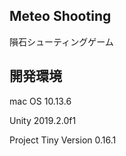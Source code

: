 ## Meteo Shooting

隕石シューティングゲーム

## 開発環境

mac OS 10.13.6

Unity 2019.2.0f1

Project Tiny Version 0.16.1



